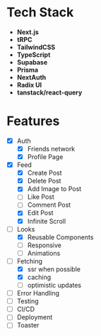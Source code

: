 # Tech Stack

<b>

- Next.js
- tRPC
- TailwindCSS
- TypeScript
- Supabase
- Prisma
- NextAuth
- Radix UI
- tanstack/react-query
  </b>

# Features

- [x] Auth
  - [x] Friends network
  - [x] Profile Page
- [x] Feed
  - [x] Create Post
  - [x] Delete Post
  - [x] Add Image to Post
  - [ ] Like Post
  - [ ] Comment Post
  - [x] Edit Post
  - [x] Infinite Scroll
- [ ] Looks
  - [x] Reusable Components
  - [ ] Responsive
  - [ ] Animations
- [ ] Fetching
  - [x] ssr when possible
  - [x] caching
  - [ ] optimistic updates
- [ ] Error Handling
- [ ] Testing
- [ ] CI/CD
- [ ] Deployment
- [ ] Toaster
